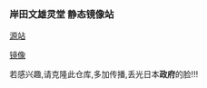### 岸田文雄灵堂 静态镜像站

[源站](https://rbsm.zhatu.fun/index.php)

[镜像](https://hisuzume.github.com/FuckATWX/)

若感兴趣,请克隆此仓库,多加传播,丢光日本**政府**的脸!!!
